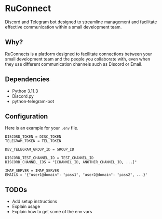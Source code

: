# RuConnect
Discord and Telegram bot designed to streamline management and facilitate effective communication within a small development team.

## Why?
RuConnects is a platform designed to facilitate connections between your small development team and the people you collaborate with, even when they use different communication channels such as Discord or Email.

## Dependencies
- Python 3.11.3
- Discord.py
- python-telegram-bot

## Configuration
Here is an example for your `.env` file.

```
DISCORD_TOKEN = DISC_TOKEN
TELEGRAM_TOKEN = TEL_TOKEN

DEV_TELEGRAM_GROUP_ID = GROUP_ID

DISCORD_TEST_CHANNEL_ID = TEST_CHANNEL_ID
DISCORD_CHANNEL_IDS = "[CHANNEL_ID, ANOTHER_CHANNEL_ID, ...]"

IMAP_SERVER = IMAP_SERVER
EMAILS = '{"user1@domain": "pass1", "user2@domain": "pass2", ...}'
```

## TODOs
- Add setup instructions
- Explain usage
- Explain how to get some of the env vars
